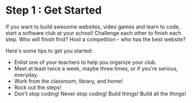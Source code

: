 # Step 1 : Get Started

If you want to build awesome websites, video games and learn to code, start a software club at your school! Challenge each other to finish each step. Who will finish first? Host a competition - who has the best website?

Here's some tips to get you started:

* Enlist one of your teachers to help you organize your club.
* Meet at least twice a week, maybe three times, or if you're serious, everyday.
* Work from the classroom, library, and home!
* Rock out the steps!
* Don't stop coding! Never stop coding! Build things! Build all the things!
